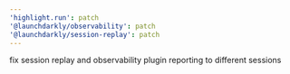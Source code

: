 ```yaml
---
'highlight.run': patch
'@launchdarkly/observability': patch
'@launchdarkly/session-replay': patch
---
```


fix session replay and observability plugin reporting to different sessions
